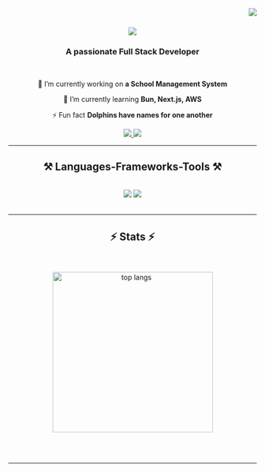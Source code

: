 <img align="right" src="https://visitor-badge.laobi.icu/badge?page_id=Samyam412.Samyam412" />

<h1 align="center">
    <img src="https://readme-typing-svg.herokuapp.com/?font=Righteous&size=35&center=true&vCenter=true&width=500&height=70&duration=4000&lines=Hi+There!+👋;+I'm+Samyam+Katwal!;" />
</h1>

<h3 align="center">A passionate Full Stack Developer</h3>

<br/>

<div align="center">
 
 🔭 I’m currently working on **a School Management System**
 
 🌱 I’m currently learning **Bun, Next.js, AWS**

⚡ Fun fact **Dolphins have names for one another**

 </div>
 
<div align="center"> 
  <a href="mailto:kcsamy50@gmail.com">
    <img src="https://img.shields.io/badge/Gmail-333333?style=for-the-badge&logo=gmail&logoColor=red" />
  </a>
  <a href="https://www.linkedin.com/in/samyam-katwal/" target="_blank">
    <img src="https://img.shields.io/badge/LinkedIn-0077B5?style=for-the-badge&logo=linkedin&logoColor=white" target="_blank" />
  </a> 
<!-- <a href="https://salesp07.github.io" target="_blank">
     <img src="https://img.shields.io/badge/Portfolio-FF5722?style=for-the-badge&logo=todoist&logoColor=white" target="_blank" />
  </a> -->
</div>

 <hr/>
 
<h2 align="center">⚒️ Languages-Frameworks-Tools ⚒️</h2>
<br/>
<div align="center">
    <img src="https://skillicons.dev/icons?i=react,bootstrap,html,css,vscode,github,figma,tailwind,git,nextjs" />
    <img src="https://skillicons.dev/icons?i=nodejs,python,javascript,typescript,mongodb,r,mysql,flask,flutter,dart" /><br>
</div>

<br/>




<hr/>

<h2 align="center">⚡ Stats ⚡</h2>
<br>
<div align=center>
    <br/>
  <img width=325 align="center" src="https://github-readme-stats-salesp07.vercel.app/api/top-langs/?username=salesp07&hide=HTML&langs_count=8&layout=compact&theme=react&border_radius=10&size_weight=0.5&count_weight=0.5&exclude_repo=github-readme-stats" alt="top langs" />
</div>

<br/><br/>

<hr/>


<br/>
